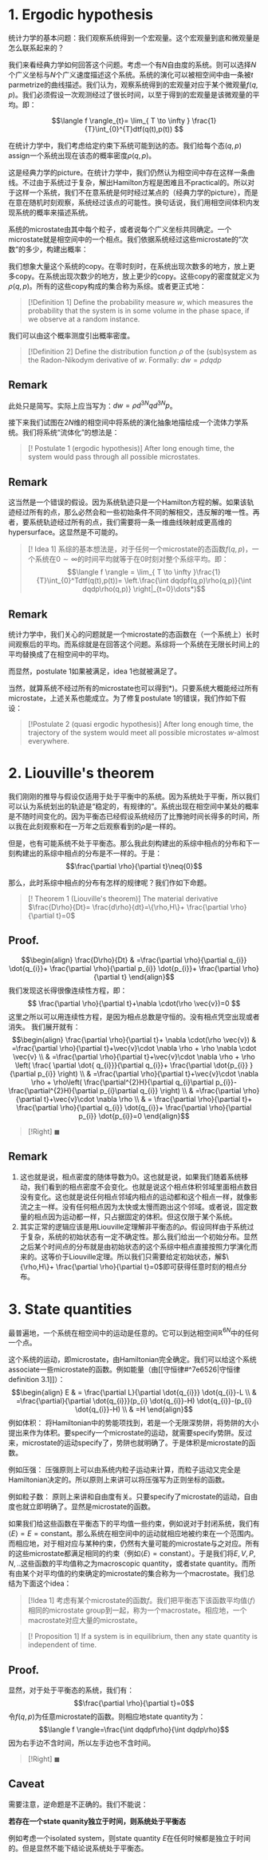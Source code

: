 # 1. Ergodic hypothesis

统计力学的基本问题：我们观察系统得到一个宏观量。这个宏观量到底和微观量是怎么联系起来的？

我们来看经典力学如何回答这个问题。考虑一个有$N$自由度的系统。则可以选择$N$个广义坐标与$N$个广义速度描述这个系统。系统的演化可以被相空间中由一条被$t$ parmetrize的曲线描述。我们认为，观察系统得到的宏观量对应于某个微观量$f(q,p)$。我们必须假设一次观测经过了很长时间，以至于得到的宏观量是该微观量的平均。即：

$$\langle f \rangle_{t}= \lim_{ T \to \infty } \frac{1}{T}\int_{0}^{T}dtf(q(t),p(t)) $$

在统计力学中，我们考虑给定约束下系统可能到达的态。我们给每个态$(q,p)$ assign一个系统出现在该态的概率密度$\rho(q,p)$。


这是经典力学的picture。在统计力学中，我们仍然认为相空间中存在这样一条曲线。不过由于系统过于复杂，解出Hamilton方程是困难且不practical的。所以对于这样一个系统，我们不在意系统是何时经过某点的（经典力学的picture），而是在意在随机时刻观察，系统经过该点的可能性。换句话说，我们用相空间体积内发现系统的概率来描述系统。

系统的microstate由其中每个粒子，或者说每个广义坐标共同确定。一个microstate就是相空间中的一个相点。我们依据系统经过这些microstate的“次数”的多少，构建出概率：

我们想象大量这个系统的copy。在零时刻时，在系统出现次数多的地方，放上更多copy。在系统出现次数少的地方，放上更少的copy。这些copy的密度就定义为$\rho(q,p)$。所有的这些copy构成的集合称为系综。或者更正式地：

>[!Definition 1]
>Define the probability measure $w$, which measures the probability that the system is in some volume in the phase space, if we observe at a random instance.

我们可以由这个概率测度引出概率密度。

>[!Definition 2]
>Define the distribution function $\rho$ of the (sub)system as the Radon-Nikodym derivative of $w$. Formally: $dw=\rho dqdp$
## Remark
此处只是简写。实际上应当写为：$dw=\rho d^{3N}qd^{3N}p$。


接下来我们试图在$2N$维的相空间中将系统的演化抽象地描绘成一个流体力学系统。我们将系统“流体化”的想法是：

>[! Postulate 1 (ergodic hypothesis)]
>After long enough time, the system would pass through all possible microstates.
## Remark
这当然是一个错误的假设。因为系统轨迹只是一个Hamilton方程的解。如果该轨迹经过所有的点，那么必然会和一些初始条件不同的解相交，违反解的唯一性。再者，要系统轨迹经过所有的点，我们需要将一条一维曲线映射成更高维的hypersurface。这显然是不可能的。

>[! Idea 1]
系综的基本想法是，对于任何一个microstate的态函数$f(q,p)$，一个系统在$0\sim \infty$的时间平均就等于在$0$时刻对整个系综平均。即：
$$\langle f \rangle =  \lim_{ T \to \infty }\frac{1}{T}\int_{0}^Tdtf(q(t),p(t))= \left.\frac{\int dqdpf(q,p)\rho(q,p)}{\int dqdp\rho(q,p)} \right|_{t=0}\dots*)$$
## Remark
统计力学中，我们关心的问题就是一个microstate的态函数在（一个系统上）长时间观察后的平均。而系综就是在回答这个问题。系综将一个系统在无限长时间上的平均替换成了在相空间中的平均。

而显然，postulate 1如果被满足，idea 1也就被满足了。

当然，就算系统不经过所有的microstate也可以得到$*)$。只要系统大概能经过所有microstate，上述关系也能成立。为了修复postulate 1的错误，我们作如下假设：

>[!Postulate 2 (quasi ergodic hypothesis)]
>After long enough time, the trajectory of the system would meet all possible microstates $w$-almost everywhere.

# 2. Liouville's theorem

我们刚刚的推导与假设仅适用于处于平衡中的系统。因为系统处于平衡，所以我们可以认为系统划出的轨迹是“稳定的，有规律的”。系统出现在相空间中某处的概率是不随时间变化的。因为平衡态已经假设系统经历了比豫驰时间长得多的时间，所以我在此刻观察和在一万年之后观察看到的$\rho$是一样的。

但是，也有可能系统不处于平衡态。那么我此刻构建出的系综中相点的分布和下一刻构建出的系综中相点的分布是不一样的。于是：
$$\frac{\partial \rho}{\partial t}\neq{0}$$

那么，此时系综中相点的分布有怎样的规律呢？我们作如下命题。

>[! Theorem 1 (Liouville's theorem)]
>The material derivative $\frac{D\rho}{Dt}= \frac{d\rho}{dt}=\{\rho,H\}+ \frac{\partial \rho}{\partial t}=0$
## Proof.
$$\begin{align}
\frac{D\rho}{Dt} & =\frac{\partial \rho}{\partial q_{i}}  \dot{q_{i}}+ \frac{\partial \rho}{\partial p_{i}}  \dot{p_{i}}+ \frac{\partial \rho}{\partial t}
\end{align}$$
我们发现这长得很像连续性方程，即：
$$ \frac{\partial \rho}{\partial t}+\nabla \cdot(\rho \vec{v})=0 $$
这里之所以可以用连续性方程，是因为相点总数是守恒的。没有相点凭空出现或者消失。
我们展开就有：
$$\begin{align}
\frac{\partial \rho}{\partial t}+ \nabla \cdot(\rho \vec{v}) & =\frac{\partial \rho}{\partial t}+\vec{v}\cdot \nabla \rho + \rho \nabla \cdot \vec{v} \\
 & =\frac{\partial \rho}{\partial t}+\vec{v}\cdot \nabla \rho + \rho \left( \frac{  \partial \dot{ q_{i}}}{\partial q_{i}}+ \frac{\partial  \dot{p_{i}} }{\partial p_{i}} \right) \\
 & =\frac{\partial \rho}{\partial t}+\vec{v}\cdot \nabla \rho + \rho\left( \frac{\partial^{2}H}{\partial q_{i}\partial p_{i}}- \frac{\partial^{2}H}{\partial p_{i}\partial q_{i}} \right) \\
 & =\frac{\partial \rho}{\partial t}+\vec{v}\cdot \nabla \rho \\
 & = \frac{\partial \rho}{\partial t}+ \frac{\partial \rho}{\partial q_{i}}  \dot{q_{i}}+ \frac{\partial \rho}{\partial p_{i}}  \dot{p_{i}}=0
\end{align}$$
>[!Right]
>$\blacksquare$
## Remark
1. 这也就是说，相点密度的随体导数为$0$。这也就是说，如果我们随着系统移动，我们看到的相点密度不会变化。也就是说这个相点体积邻域里面相点数目没有变化。这也就是说任何相点邻域内相点的运动都和这个相点一样，就像影流之主一样。没有任何相点因为太快或太慢而跑出这个邻域。或者说，固定数量的相点因为运动都一样，只占据固定的体积。但这仅限于某个系统。
2. 其实正常的逻辑应该是用Liouville定理解非平衡态的$\rho$。假设同样由于系统过于复杂，系统的初始状态有一定不确定性。那么我们给出一个初始分布。显然之后某个时间点的分布就是由初始状态的这个系综中相点直接按照力学演化而来的。这等价于Liouville定理。所以我们只需要给定初始状态，解$\{\rho,H\}+ \frac{\partial \rho}{\partial t}=0$即可获得任意时刻的相点分布。

# 3. State quantities

最普遍地，一个系统在相空间中的运动是任意的。它可以到达相空间$\mathbb{R}^{6N}$中的任何一个点。

这个系统的运动，即microstate，由Hamiltonian完全确定。我们可以给这个系统associate一些microstate的函数。例如能量（由[[守恒律#^7e6526|守恒律definition 3.1]]）：
$$\begin{align}
E & = \frac{\partial L}{\partial  \dot{q_{i}}}  \dot{q_{i}}-L \\
 & =\frac{\partial}{\partial  \dot{q_{i}}}(p_{i}  \dot{q_{i}}-H)  \dot{q_{i}}-(p_{i}  \dot{q_{i}}-H) \\
 & =H
\end{align}$$
例如体积：
将Hamiltonian中的势能项找到，若是一个无限深势阱，将势阱的大小提出来作为体积。要specify一个microstate的运动，就需要specify势阱。反过来，microstate的运动specify了，势阱也就明确了。于是体积是microstate的函数。

例如压强：
压强原则上可以由系统内粒子运动来计算，而粒子运动又完全是Hamiltonian决定的。所以原则上来讲可以将压强写为正则坐标的函数。

例如粒子数：
原则上来讲和自由度有关。只要specify了microstate的运动，自由度也就立即明确了。显然是microstate的函数。

如果我们给这些函数在平衡态下的平均值一些约束，例如说对于封闭系统，我们有$\langle E\rangle=E=\text{constant}$。那么系统在相空间中的运动就相应地被约束在一个范围内。而相应地，对于相对应与某种约束，仍然有大量可能的microstate与之对应。所有的这些microstate都满足相同的约束（例如$\langle E\rangle=\text{constant}$）。于是我们将$E,V,P,N,..$这些函数的平均值称之为macroscopic quantity，或者state quantity。而所有由某个对平均值的约束确定的microstate的集合称为一个macrostate。我们总结为下面这个idea：

>[!Idea 1]
>考虑有某个microstate的函数$f$。我们把平衡态下该函数平均值$\langle f\rangle$相同的microstate group到一起，称为一个macrostate。相应地，一个macrostate对应大量的microstate。

>[! Proposition 1]
>If a system is in equilibrium, then any state quantity is independent of time.
## Proof.
显然，对于处于平衡态的系统，我们有：
$$\frac{\partial \rho}{\partial t}=0$$
令$f(q,p)$为任意microstate的函数。则相应地state quantity为：
$$\langle f \rangle=\frac{\int dqdpf\rho}{\int dqdp\rho}$$
因为右手边不含时间，所以左手边也不含时间。
>[!Right]
>$\blacksquare$
## Caveat
需要注意，逆命题是不正确的。我们不能说：

**若存在一个state quanity独立于时间，则系统处于平衡态**

例如考虑一个isolated system，则state quantity $E$在任何时候都是独立于时间的。但是显然不能下结论说系统处于平衡态。


